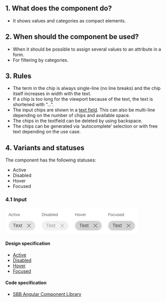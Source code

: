 ## 1. What does the component do?
* It shows values and categories as compact elements.


## 2. When should the component be used?
* When it should be possible to assign several values to an attribute in a form.
* For filtering by categories.


## 3. Rules
* The term in the chip is always single-line (no line breaks) and the chip itself increases in width with the text.
* If a chip is too long for the viewport because of the text, the text is shortened with “…”.
* The input chips are shown in a [text field](https://digital.sbb.ch/en/webapps/components/textfiled). This can also be multi-line depending on the number of chips and available space.
* The chips in the textfield can be deleted by using backspace.
* The chips can be generated via ‘autocomplete’ selection or with free text depending on the use case.

## 4. Variants and statuses
The component has the following statuses:
* Active
* Disabled
* Hover
* Focused

### 4.1 Input
![Image of the chip component as an entry value](https://raw.githubusercontent.com/sbb-design-systems/design-system-webapp-documentation/master/documentation/components/chip/images/chip_input.png 'class: image')

#### Design specification
* [Active](https://www.sketch.com/s/58b25e4c-bf9c-4f74-973f-503538fcbea2/a/yZ9QzA#Inspectors)
* [Disabled](https://www.sketch.com/s/58b25e4c-bf9c-4f74-973f-503538fcbea2/a/9dlWmn#Inspector)
* [Hover](https://www.sketch.com/s/58b25e4c-bf9c-4f74-973f-503538fcbea2/a/Pw1onQ#Inspector)
* [Focused](https://www.sketch.com/s/58b25e4c-bf9c-4f74-973f-503538fcbea2/a/gk1ZGz#Inspector)

#### Code specification
* [SBB Angular Component Library](https://angular.app.sbb.ch/angular/components/chips)